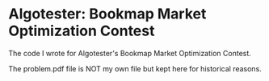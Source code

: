 # Algotester: Bookmap Market Optimization Contest

The code I wrote for Algotester's Bookmap Market Optimization Contest.

The problem.pdf file is NOT my own file but kept here for historical reasons.
